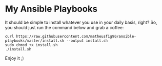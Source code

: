 # My Ansible Playbooks

It should be simple to install whatever you use in your daily basis, right?
So, you should just run the command below and grab a coffee:

```
curl https://raw.githubusercontent.com/matheusfig90/ansible-playbooks/master/install.sh --output install.sh
sudo chmod +x install.sh
./install.sh
```

Enjoy it ;)
